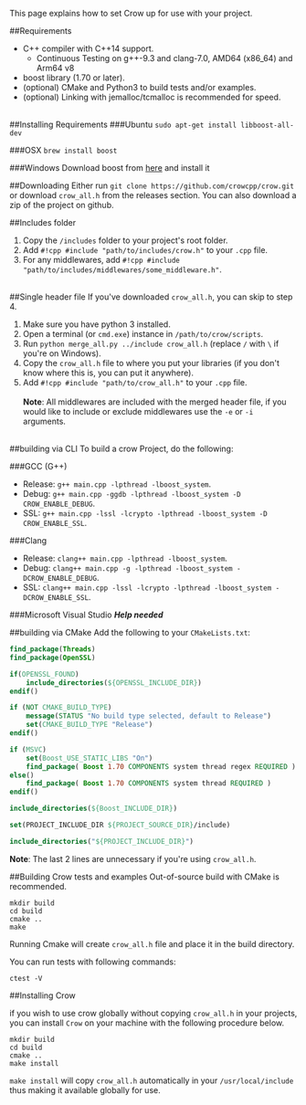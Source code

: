 This page explains how to set Crow up for use with your project.


##Requirements
 - C++ compiler with C++14 support.
    - Continuous Testing on g++-9.3 and clang-7.0, AMD64 (x86_64) and Arm64 v8
 - boost library (1.70 or later).
 - (optional) CMake and Python3 to build tests and/or examples.
 - (optional) Linking with jemalloc/tcmalloc is recommended for speed.
<br><br>

##Installing Requirements
###Ubuntu
`sudo apt-get install libboost-all-dev`

###OSX
`brew install boost`

###Windows
Download boost from [here](https://www.boost.org/) and install it

##Downloading
Either run `git clone https://github.com/crowcpp/crow.git` or download `crow_all.h` from the releases section. You can also download a zip of the project on github.

##Includes folder
1. Copy the `/includes` folder to your project's root folder.
2. Add `#!cpp #include "path/to/includes/crow.h"` to your `.cpp` file.
3. For any middlewares, add `#!cpp #include "path/to/includes/middlewares/some_middleware.h"`.
<br><br>

##Single header file
If you've downloaded `crow_all.h`, you can skip to step 4.

1. Make sure you have python 3 installed. 
2. Open a terminal (or `cmd.exe`) instance in `/path/to/crow/scripts`.
3. Run `python merge_all.py ../include crow_all.h` (replace `/` with `\` if you're on Windows).
4. Copy the `crow_all.h` file to where you put your libraries (if you don't know where this is, you can put it anywhere).
5. Add `#!cpp #include "path/to/crow_all.h"` to your `.cpp` file.
<br><br>
**Note**: All middlewares are included with the merged header file, if you would like to include or exclude middlewares use the `-e` or `-i` arguments.
<br><br>

##building via CLI
To build a crow Project, do the following:

###GCC (G++)
 - Release: `g++ main.cpp -lpthread -lboost_system`.
 - Debug: `g++ main.cpp -ggdb -lpthread -lboost_system -D CROW_ENABLE_DEBUG`.
 - SSL: `g++ main.cpp -lssl -lcrypto -lpthread -lboost_system -D CROW_ENABLE_SSL`.

###Clang
 - Release: `clang++ main.cpp -lpthread -lboost_system`.
 - Debug: `clang++ main.cpp -g -lpthread -lboost_system -DCROW_ENABLE_DEBUG`.
 - SSL: `clang++ main.cpp -lssl -lcrypto -lpthread -lboost_system -DCROW_ENABLE_SSL`.

###Microsoft Visual Studio
***Help needed***


##building via CMake
Add the following to your `CMakeLists.txt`:
``` cmake linenums="1"
find_package(Threads)
find_package(OpenSSL)

if(OPENSSL_FOUND)
	include_directories(${OPENSSL_INCLUDE_DIR})
endif()

if (NOT CMAKE_BUILD_TYPE)
	message(STATUS "No build type selected, default to Release")
	set(CMAKE_BUILD_TYPE "Release")
endif()

if (MSVC)
	set(Boost_USE_STATIC_LIBS "On")
	find_package( Boost 1.70 COMPONENTS system thread regex REQUIRED )
else()
	find_package( Boost 1.70 COMPONENTS system thread REQUIRED )
endif()

include_directories(${Boost_INCLUDE_DIR})

set(PROJECT_INCLUDE_DIR ${PROJECT_SOURCE_DIR}/include)

include_directories("${PROJECT_INCLUDE_DIR}")
```
**Note**: The last 2 lines are unnecessary if you're using `crow_all.h`.

##Building Crow tests and examples
Out-of-source build with CMake is recommended.

```
mkdir build
cd build
cmake ..
make
```
Running Cmake will create `crow_all.h` file and place it in the build directory.<br>

You can run tests with following commands:
```
ctest -V
```

##Installing Crow

if you wish to use crow globally without copying `crow_all.h` in your projects, you can install `Crow` on your machine with the following procedure below.

```
mkdir build
cd build
cmake ..
make install
```
`make install` will copy `crow_all.h` automatically in your `/usr/local/include` thus making it available globally for use.<br>

